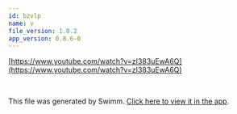 ```yaml
---
id: bzvlp
name: v
file_version: 1.0.2
app_version: 0.8.6-0
---
```


[https://www.youtube.com/watch?v=zI383uEwA6Q](https://www.youtube.com/watch?v=zI383uEwA6Q)

<br/>

This file was generated by Swimm. [Click here to view it in the app](https://swimm-web-app.web.app/repos/Z2l0aHViJTNBJTNBZGlnaS1wcm9qLUdVSSUzQSUzQWdpbGFkYXg=/docs/bzvlp).